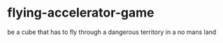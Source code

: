 # flying-accelerator-game
be a cube that has to fly through a dangerous territory in a no mans land
